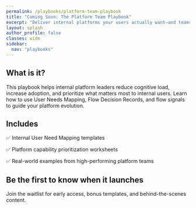 ```yaml
---
permalink: /playbooks/platform-team-playbook
title: "Coming Soon: The Platform Team Playbook"
excerpt: "Deliver internal platforms your users actually want—and teams can rely on."
layout: splash
author_profile: false
classes: wide
sidebar:
  nav: "playbooks"
---
```


## What is it?

This playbook helps internal platform leaders reduce cognitive load, increase adoption, and prioritize what matters most to internal users. Learn how to use User Needs Mapping, Flow Decision Records, and flow signals to guide your platform evolution.

## Includes

✅ Internal User Need Mapping templates

✅ Platform capability prioritization worksheets

✅ Real-world examples from high-performing platform teams

## Be the first to know when it launches

Join the waitlist for early access, bonus templates, and behind-the-scenes content.

<script async data-uid="47e3f2ab24" src="https://conjurer.kit.com/47e3f2ab24/index.js"></script>